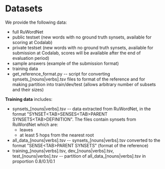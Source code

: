 # Datasets

We provide the following data:

- full RuWordNet
- public testset (new words with no ground truth synsets, available for scoring at Codalab)
- private testset (new words with no ground truth synsets, available for submission at Codalab, scores will be available after the end of evaluation period)
- sample answers (example of the submission format)
- training data
- get_reference_format.py -- script for converting synsets_\[nouns|verbs\].tsv files to format of the reference and for making partition into train/dev/test (allows arbitrary number of subsets and their sizes)

**Training data** includes:
- synsets_\[nouns|verbs\].tsv -- data extracted from RuWordNet, in the format "SYNSET\<TAB\>SENSES\<TAB\>PARENT SYNSETS\<TAB\>DEFINITION". The files contain synsets from RuWordNet which are:
    - leaves
    - at least 5 hops from the nearest root
- all_data_\[nouns|verbs\].tsv -- synsets_\[nouns|verbs\].tsv converted to the format "SENSE\<TAB\>PARENT SYNSETS" (format of the reference)
- training_\[nouns|verbs\].tsv, dev_\[nouns|verbs\].tsv, test_\[nouns|verbs\].tsv -- partition of all_data_\[nouns|verbs\].tsv in proportion 0.8/0.1/0.1